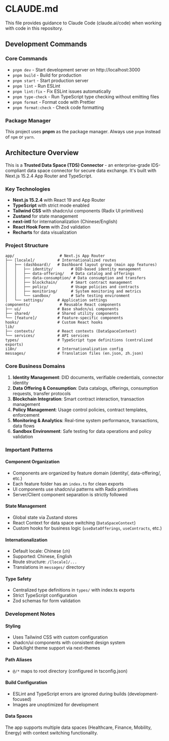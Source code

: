 # CLAUDE.md

This file provides guidance to Claude Code (claude.ai/code) when working with code in this repository.

## Development Commands

### Core Commands
- `pnpm dev` - Start development server on http://localhost:3000
- `pnpm build` - Build for production
- `pnpm start` - Start production server
- `pnpm lint` - Run ESLint
- `pnpm lint:fix` - Fix ESLint issues automatically
- `pnpm type-check` - Run TypeScript type checking without emitting files
- `pnpm format` - Format code with Prettier
- `pnpm format:check` - Check code formatting

### Package Manager
This project uses **pnpm** as the package manager. Always use `pnpm` instead of `npm` or `yarn`.

## Architecture Overview

This is a **Trusted Data Space (TDS) Connector** - an enterprise-grade IDS-compliant data space connector for secure data exchange. It's built with Next.js 15.2.4 App Router and TypeScript.

### Key Technologies
- **Next.js 15.2.4** with React 19 and App Router
- **TypeScript** with strict mode enabled
- **Tailwind CSS** with shadcn/ui components (Radix UI primitives)
- **Zustand** for state management
- **next-intl** for internationalization (Chinese/English)
- **React Hook Form** with Zod validation
- **Recharts** for data visualization

### Project Structure
```
app/                    # Next.js App Router
├── [locale]/          # Internationalized routes
│   ├── (dashboard)/   # Dashboard layout group (main app features)
│   │   ├── identity/        # DID-based identity management
│   │   ├── data-offering/   # Data catalog and offerings
│   │   ├── data-consumption/ # Data consumption and transfers
│   │   ├── blockchain/      # Smart contract management
│   │   ├── policy/          # Usage policies and contracts
│   │   ├── monitoring/      # System monitoring and metrics
│   │   └── sandbox/         # Safe testing environment
│   └── settings/      # Application settings
components/             # Reusable React components
├── ui/                # Base shadcn/ui components
├── shared/            # Shared utility components
└── [feature]/         # Feature-specific components
hooks/                 # Custom React hooks
lib/
├── contexts/          # React contexts (DataSpaceContext)
└── services/          # API services
types/                 # TypeScript type definitions (centralized exports)
i18n/                  # Internationalization config
messages/              # Translation files (en.json, zh.json)
```

### Core Business Domains

1. **Identity Management**: DID documents, verifiable credentials, connector identity
2. **Data Offering & Consumption**: Data catalogs, offerings, consumption requests, transfer protocols
3. **Blockchain Integration**: Smart contract interaction, transaction management
4. **Policy Management**: Usage control policies, contract templates, enforcement
5. **Monitoring & Analytics**: Real-time system performance, transactions, data flows
6. **Sandbox Environment**: Safe testing for data operations and policy validation

### Important Patterns

#### Component Organization
- Components are organized by feature domain (identity/, data-offering/, etc.)
- Each feature folder has an `index.ts` for clean exports
- UI components use shadcn/ui patterns with Radix primitives
- Server/Client component separation is strictly followed

#### State Management
- Global state via Zustand stores
- React Context for data space switching (`DataSpaceContext`)
- Custom hooks for business logic (`useDataOfferings`, `useContracts`, etc.)

#### Internationalization
- Default locale: Chinese (`zh`)
- Supported: Chinese, English
- Route structure: `/[locale]/...`
- Translations in `messages/` directory

#### Type Safety
- Centralized type definitions in `types/` with index.ts exports
- Strict TypeScript configuration
- Zod schemas for form validation

### Development Notes

#### Styling
- Uses Tailwind CSS with custom configuration
- shadcn/ui components with consistent design system
- Dark/light theme support via next-themes

#### Path Aliases
- `@/*` maps to root directory (configured in tsconfig.json)

#### Build Configuration
- ESLint and TypeScript errors are ignored during builds (development-focused)
- Images are unoptimized for development

#### Data Spaces
The app supports multiple data spaces (Healthcare, Finance, Mobility, Energy) with context switching functionality.